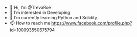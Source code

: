 - 👋 Hi, I’m @TrevaRoe
- 👀 I’m interested in Developing
- 🌱 I’m currently learning Python and Solidity
- 📫 How to reach me https://www.facebook.com/profile.php?id=100093550675794

<!---
TrevaRoe/TrevaRoe is a ✨ special ✨ repository because its `README.md` (this file) appears on your GitHub profile.
You can click the Preview link to take a look at your changes.
--->
